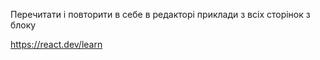 Перечитати і повторити в себе в редакторі приклади з всіх сторінок з блоку

https://react.dev/learn

